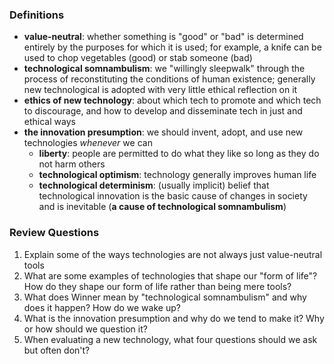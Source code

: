 ### Definitions
- **value-neutral**: whether something is "good" or "bad" is determined entirely by the purposes for which it is used; for example, a knife can be used to chop vegetables (good) or stab someone (bad)
- **technological somnambulism**: we "willingly sleepwalk" through the process of reconstituting the conditions of human existence; generally new technological is adopted with very little ethical reflection on it
- **ethics of new technology**: about which tech to promote and which tech to discourage, and how to develop and disseminate tech in just and ethical ways
- **the innovation presumption**: we should invent, adopt, and use new technologies *whenever* we can
	- **liberty**: people are permitted to do what they like so long as they do not harm others
	- **technological optimism**: technology generally improves human life
	- **technological determinism**: (usually implicit) belief that technological innovation is the basic cause of changes in society and is inevitable (**a cause of technological somnambulism**)

### Review Questions
1. Explain some of the ways technologies are not always just value-neutral tools
2. What are some examples of technologies that shape our "form of life"? How do they shape our form of life rather than being mere tools?
3. What does Winner mean by "technological somnambulism" and why does it happen? How do we wake up?
4. What is the innovation presumption and why do we tend to make it? Why or how should we question it?
5. When evaluating a new technology, what four questions should we ask but often don't?